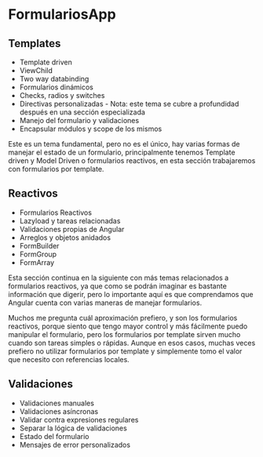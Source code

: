 # FormulariosApp
## Templates
* Template driven
* ViewChild
* Two way databinding
* Formularios dinámicos
* Checks, radios y switches
* Directivas personalizadas - Nota: este tema se cubre a profundidad después en una sección especializada
* Manejo del formulario y validaciones
* Encapsular módulos y scope de los mismos

Este es un tema fundamental, pero no es el único, hay varias formas de manejar el estado de un formulario, principalmente tenemos Template driven y Model Driven o formularios reactivos, en esta sección trabajaremos con formularios por template.

## Reactivos
* Formularios Reactivos
* Lazyload y tareas relacionadas
* Validaciones propias de Angular
* Arreglos y objetos anidados
* FormBuilder
* FormGroup
* FormArray

Esta sección continua en la siguiente con más temas relacionados a formularios reactivos, ya que como se podrán imaginar es bastante información que digerir, pero lo importante aquí es que comprendamos que Angular cuenta con varias maneras de manejar formularios.

Muchos me pregunta cuál aproximación prefiero, y son los formularios reactivos, porque siento que tengo mayor control y más fácilmente puedo manipular el formulario, pero los formularios por template sirven mucho cuando son tareas simples o rápidas. Aunque en esos casos, muchas veces prefiero no utilizar formularios por template y simplemente tomo el valor que necesito con referencias locales.

## Validaciones
* Validaciones manuales
* Validaciones asíncronas
* Validar contra expresiones regulares
* Separar la lógica de validaciones
* Estado del formulario
* Mensajes de error personalizados